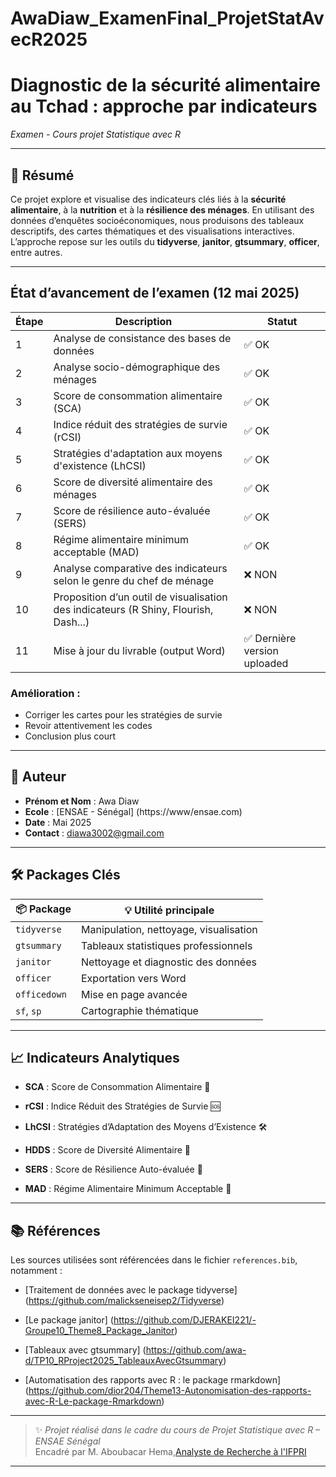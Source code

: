 # AwaDiaw_ExamenFinal_ProjetStatAvecR2025
# Diagnostic de la sécurité alimentaire au Tchad : approche par indicateurs 
*Examen - Cours projet Statistique avec R*

---

## 📝 Résumé

Ce projet explore et visualise des indicateurs clés liés à la **sécurité alimentaire**, à la **nutrition** et à la **résilience des ménages**. En utilisant des données d’enquêtes socioéconomiques, nous produisons des tableaux descriptifs, des cartes thématiques et des visualisations interactives. L’approche repose sur les outils du **tidyverse**, **janitor**, **gtsummary**, **officer**, entre autres.

---
## État d’avancement de l’examen (12 mai 2025)

| Étape | Description | Statut |
|-------|-------------|--------|
| 1 | Analyse de consistance des bases de données | ✅ OK |
| 2 | Analyse socio-démographique des ménages | ✅ OK |
| 3 | Score de consommation alimentaire (SCA) | ✅ OK |
| 4 | Indice réduit des stratégies de survie (rCSI) | ✅ OK |
| 5 | Stratégies d'adaptation aux moyens d'existence (LhCSI) | ✅ OK |
| 6 | Score de diversité alimentaire des ménages | ✅ OK |
| 7 | Score de résilience auto-évaluée (SERS) | ✅ OK |
| 8 | Régime alimentaire minimum acceptable (MAD) | ✅ OK |
| 9 | Analyse comparative des indicateurs selon le genre du chef de ménage | ❌ NON |
| 10 | Proposition d’un outil de visualisation des indicateurs (R Shiny, Flourish, Dash...) | ❌ NON |
| 11 | Mise à jour du livrable (output Word) | ✅ Dernière version uploaded |

### Amélioration :
- Corriger les cartes pour les stratégies de survie
- Revoir attentivement les codes
- Conclusion plus court
---
## 👤 Auteur

- **Prénom et Nom** : Awa Diaw  
- **Ecole** : [ENSAE - Sénégal] (https://www/ensae.com)
- **Date** : Mai 2025  
- **Contact** : diawa3002@gmail.com

---

## 🛠️ Packages Clés

| 📦 Package       | 💡 Utilité principale                                |
|------------------|------------------------------------------------------|
| `tidyverse`      | Manipulation, nettoyage, visualisation               |
| `gtsummary`      | Tableaux statistiques professionnels                 |
| `janitor`        | Nettoyage et diagnostic des données                  |
| `officer`        | Exportation vers Word                                |
| `officedown`     | Mise en page avancée                                 |
| `sf`, `sp`     | Cartographie thématique                              |

---

## 📈 Indicateurs Analytiques

- **SCA** : Score de Consommation Alimentaire 🥗
  
- **rCSI** : Indice Réduit des Stratégies de Survie 🆘 
  
- **LhCSI** : Stratégies d’Adaptation des Moyens d’Existence 🛠️ 
    
- **HDDS** : Score de Diversité Alimentaire 🍛 
  
- **SERS** : Score de Résilience Auto-évaluée 💪 
  
- **MAD** : Régime Alimentaire Minimum Acceptable  👶 

---

## 📚 Références

Les sources utilisées sont référencées dans le fichier `references.bib`, notamment :

- [Traitement de données avec le package tidyverse] (https://github.com/malickseneisep2/Tidyverse)

- [Le package janitor] (https://github.com/DJERAKEI221/-Groupe10_Theme8_Package_Janitor)

- [Tableaux avec gtsummary] (https://github.com/awa-d/TP10_RProject2025_TableauxAvecGtsummary)

- [Automatisation des rapports avec R : le package rmarkdown] (https://github.com/dior204/Theme13-Autonomisation-des-rapports-avec-R-Le-package-Rmarkdown)

---

> ✨ *Projet réalisé dans le cadre du cours de Projet Statistique avec R – ENSAE Sénégal*  
> Encadré par M. Aboubacar Hema,[Analyste de Recherche à l'IFPRI](https://www.ifpri.org/profile/aboubacar-hema)

---


